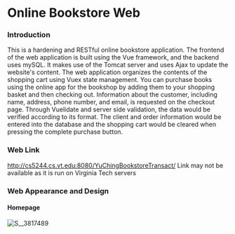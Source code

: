 # Online Bookstore Web
### Introduction
This is a hardening and RESTful online bookstore application. 
The frontend of the web application is built using the Vue framework, and the backend uses mySQL. 
It makes use of the Tomcat server and uses Ajax to update the website's content. 
The web application organizes the contents of the shopping cart using Vuex state management. 
You can purchase books using the online app for the bookshop by adding them to your shopping basket and then checking out. 
Information about the customer, including name, address, phone number, and email, is requested on the checkout page. 
Through Vuelidate and server side validation, the data would be verified according to its format. 
The client and order information would be entered into the database and the shopping cart would be cleared when pressing the complete purchase button.

### Web Link
http://cs5244.cs.vt.edu:8080/YuChingBookstoreTransact/
Link may not be available as it is run on Virginia Tech servers

### Web Appearance and Design
#### Homepage
![S__3817489](https://user-images.githubusercontent.com/39873770/206361623-5cba95f3-54ad-4e70-a229-701a6f280521.jpg#w)

